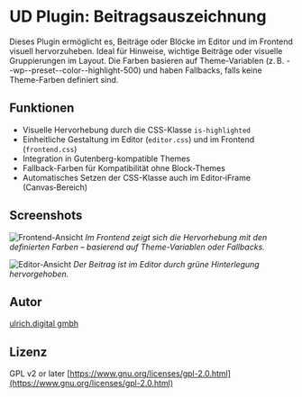 # UD Plugin: Beitragsauszeichnung

Dieses Plugin ermöglicht es, Beiträge oder Blöcke im Editor und im Frontend visuell hervorzuheben. Ideal für Hinweise, wichtige Beiträge oder visuelle Gruppierungen im Layout.
Die Farben basieren auf Theme-Variablen (z. B. --wp--preset--color--highlight-500) und haben Fallbacks, falls keine Theme-Farben definiert sind.

## Funktionen

- Visuelle Hervorhebung durch die CSS-Klasse `is-highlighted`
- Einheitliche Gestaltung im Editor (`editor.css`) und im Frontend (`frontend.css`)
- Integration in Gutenberg-kompatible Themes
- Fallback-Farben für Kompatibilität ohne Block-Themes
- Automatisches Setzen der CSS-Klasse auch im Editor‑iFrame (Canvas‑Bereich)

## Screenshots

![Frontend-Ansicht](./assets/beitragsauszeichnung_frontend.png)
*Im Frontend zeigt sich die Hervorhebung mit den definierten Farben – basierend auf Theme-Variablen oder Fallbacks.*

![Editor-Ansicht](./assets/beitragsauszeichnung_editor.png)
*Der Beitrag ist im Editor durch grüne Hinterlegung hervorgehoben.*


## Autor

[ulrich.digital gmbh](https://ulrich.digital)


## Lizenz

GPL v2 or later
[https://www.gnu.org/licenses/gpl-2.0.html](https://www.gnu.org/licenses/gpl-2.0.html)



<!--
Interne Verwendung:
Eingesetzt in den Projekten
- illgau.ch
- schule.illgau.ch
- bbzg.ch
-->
